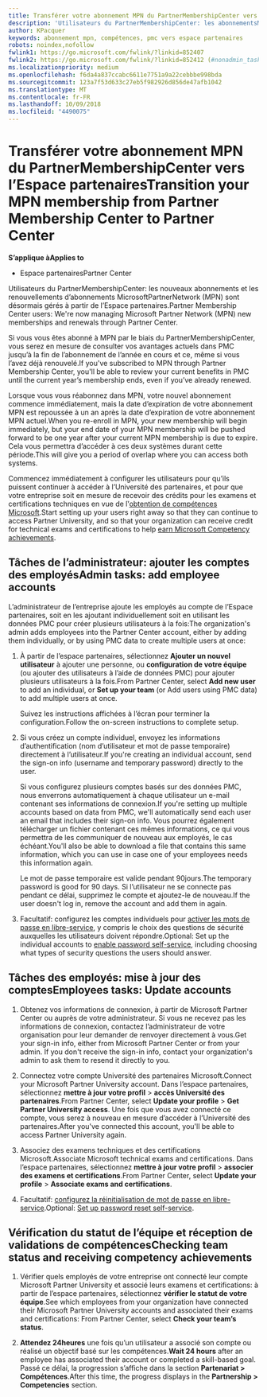 ```yaml
---
title: Transférer votre abonnement MPN du PartnerMembershipCenter vers l’Espace partenaires
description: 'Utilisateurs du PartnerMembershipCenter: les abonnementsMPN sont désormais gérés à partir de l’Espace partenaires. Voici ce que vous devez faire.'
author: KPacquer
keywords: abonnement mpn, compétences, pmc vers espace partenaires
robots: noindex,nofollow
fwlink1: https://go.microsoft.com/fwlink/?linkid=852407
fwlink2: https://go.microsoft.com/fwlink/?linkid=852412 (#nonadmin_tasks)
ms.localizationpriority: medium
ms.openlocfilehash: f6da4a837ccabc6611e7751a9a22cebbbe998bda
ms.sourcegitcommit: 123a7f53d633c27eb5f982926d856de47afb1042
ms.translationtype: MT
ms.contentlocale: fr-FR
ms.lasthandoff: 10/09/2018
ms.locfileid: "4490075"
---
```

# <a name="transition-your-mpn-membership-from-partner-membership-center-to-partner-center"></a><span data-ttu-id="82565-105">Transférer votre abonnement MPN du PartnerMembershipCenter vers l’Espace partenaires</span><span class="sxs-lookup"><span data-stu-id="82565-105">Transition your MPN membership from Partner Membership Center to Partner Center</span></span>

**<span data-ttu-id="82565-106">S’applique à</span><span class="sxs-lookup"><span data-stu-id="82565-106">Applies to</span></span>**
-  <span data-ttu-id="82565-107">Espace partenaires</span><span class="sxs-lookup"><span data-stu-id="82565-107">Partner Center</span></span>

<span data-ttu-id="82565-108">Utilisateurs du PartnerMembershipCenter: les nouveaux abonnements et les renouvellements d’abonnements MicrosoftPartnerNetwork (MPN) sont désormais gérés à partir de l’Espace partenaires.</span><span class="sxs-lookup"><span data-stu-id="82565-108">Partner Membership Center users: We're now managing Microsoft Partner Network (MPN) new memberships and renewals through Partner Center.</span></span>  

<span data-ttu-id="82565-109">Si vous vous êtes abonné à MPN par le biais du PartnerMembershipCenter, vous serez en mesure de consulter vos avantages actuels dans PMC jusqu’à la fin de l’abonnement de l’année en cours et ce, même si vous l’avez déjà renouvelé.</span><span class="sxs-lookup"><span data-stu-id="82565-109">If you've subscribed to MPN through Partner Membership Center, you'll be able to review your current benefits in PMC until the current year’s membership ends, even if you’ve already renewed.</span></span> 

<span data-ttu-id="82565-110">Lorsque vous vous réabonnez dans MPN, votre nouvel abonnement commence immédiatement, mais la date d’expiration de votre abonnement MPN est repoussée à un an après la date d’expiration de votre abonnement MPN actuel.</span><span class="sxs-lookup"><span data-stu-id="82565-110">When you re-enroll in MPN, your new membership will begin immediately, but your end date of your MPN membership will be pushed forward to be one year after your current MPN membership is due to expire.</span></span> <span data-ttu-id="82565-111">Cela vous permettra d’accéder à ces deux systèmes durant cette période.</span><span class="sxs-lookup"><span data-stu-id="82565-111">This will give you a period of overlap where you can access both systems.</span></span>

<span data-ttu-id="82565-112">Commencez immédiatement à configurer les utilisateurs pour qu’ils puissent continuer à accéder à l’Université des partenaires, et pour que votre entreprise soit en mesure de recevoir des crédits pour les examens et certifications techniques en vue de lֹ’[obtention de compétences Microsoft](competencies.md).</span><span class="sxs-lookup"><span data-stu-id="82565-112">Start setting up your users right away so that they can continue to access Partner University, and so that your organization can receive credit for technical exams and certifications to help [earn Microsoft Competency achievements](competencies.md).</span></span> 

## <a name="admin-tasks-add-employee-accounts"></a><span data-ttu-id="82565-113">Tâches de l’administrateur: ajouter les comptes des employés</span><span class="sxs-lookup"><span data-stu-id="82565-113">Admin tasks: add employee accounts</span></span>

<span data-ttu-id="82565-114">L’administrateur de l’entreprise ajoute les employés au compte de l’Espace partenaires, soit en les ajoutant individuellement soit en utilisant les données PMC pour créer plusieurs utilisateurs à la fois:</span><span class="sxs-lookup"><span data-stu-id="82565-114">The organization's admin adds employees into the Partner Center account, either by adding them individually, or by using PMC data to create multiple users at once:</span></span>

1.  <span data-ttu-id="82565-115">À partir de l’espace partenaires, sélectionnez **Ajouter un nouvel utilisateur** à ajouter une personne, ou **configuration de votre équipe** (ou ajouter des utilisateurs à l’aide de données PMC) pour ajouter plusieurs utilisateurs à la fois.</span><span class="sxs-lookup"><span data-stu-id="82565-115">From Partner Center, select **Add new user** to add an individual, or **Set up your team** (or Add users using PMC data) to add multiple users at once.</span></span>
    
    <span data-ttu-id="82565-116">Suivez les instructions affichées à l’écran pour terminer la configuration.</span><span class="sxs-lookup"><span data-stu-id="82565-116">Follow the on-screen instructions to complete setup.</span></span>

2.  <span data-ttu-id="82565-117">Si vous créez un compte individuel, envoyez les informations d’authentification (nom d’utilisateur et mot de passe temporaire) directement à l’utilisateur.</span><span class="sxs-lookup"><span data-stu-id="82565-117">If you're creating an individual account, send the sign-on info (username and temporary password) directly to the user.</span></span>

    <span data-ttu-id="82565-118">Si vous configurez plusieurs comptes basés sur des données PMC, nous enverrons automatiquement à chaque utilisateur un e-mail contenant ses informations de connexion.</span><span class="sxs-lookup"><span data-stu-id="82565-118">If you're setting up multiple accounts based on data from PMC, we'll automatically send each user an email that includes their sign-on info.</span></span> <span data-ttu-id="82565-119">Vous pourrez également télécharger un fichier contenant ces mêmes informations, ce qui vous permettra de les communiquer de nouveau aux employés, le cas échéant.</span><span class="sxs-lookup"><span data-stu-id="82565-119">You'll also be able to download a file that contains this same information, which you can use in case one of your employees needs this information again.</span></span>

    <span data-ttu-id="82565-120">Le mot de passe temporaire est valide pendant 90jours.</span><span class="sxs-lookup"><span data-stu-id="82565-120">The temporary password is good for 90 days.</span></span> <span data-ttu-id="82565-121">Si l’utilisateur ne se connecte pas pendant ce délai, supprimez le compte et ajoutez-le de nouveau.</span><span class="sxs-lookup"><span data-stu-id="82565-121">If the user doesn't log in, remove the account and add them in again.</span></span>

3.  <span data-ttu-id="82565-122">Facultatif: configurez les comptes individuels pour [activer les mots de passe en libre-service](https://docs.microsoft.com/azure/active-directory/active-directory-passwords-getting-started), y compris le choix des questions de sécurité auxquelles les utilisateurs doivent répondre.</span><span class="sxs-lookup"><span data-stu-id="82565-122">Optional: Set up the individual accounts to [enable password self-service](https://docs.microsoft.com/azure/active-directory/active-directory-passwords-getting-started), including choosing what types of security questions the users should answer.</span></span> 

## <a href="" id="nonadmin_tasks"></a> <span data-ttu-id="82565-123">Tâches des employés: mise à jour des comptes</span><span class="sxs-lookup"><span data-stu-id="82565-123">Employees tasks: Update accounts</span></span>

1.  <span data-ttu-id="82565-124">Obtenez vos informations de connexion, à partir de Microsoft Partner Center ou auprès de votre administrateur. Si vous ne recevez pas les informations de connexion, contactez l’administrateur de votre organisation pour leur demander de renvoyer directement à vous.</span><span class="sxs-lookup"><span data-stu-id="82565-124">Get your sign-in info, either from Microsoft Partner Center or from your admin. If you don't receive the sign-in info, contact your organization's admin to ask them to resend it directly to you.</span></span> 

2.  <span data-ttu-id="82565-125">Connectez votre compte Université des partenaires Microsoft.</span><span class="sxs-lookup"><span data-stu-id="82565-125">Connect your Microsoft Partner University account.</span></span> <span data-ttu-id="82565-126">Dans l’espace partenaires, sélectionnez **mettre à jour votre profil** > **accès Université des partenaires**.</span><span class="sxs-lookup"><span data-stu-id="82565-126">From Partner Center, select **Update your profile** > **Get Partner University access**.</span></span>  <span data-ttu-id="82565-127">Une fois que vous avez connecté ce compte, vous serez à nouveau en mesure d’accéder à l’Université des partenaires.</span><span class="sxs-lookup"><span data-stu-id="82565-127">After you've connected this account, you'll be able to access Partner University again.</span></span>

3.  <span data-ttu-id="82565-128">Associez des examens techniques et des certifications Microsoft.</span><span class="sxs-lookup"><span data-stu-id="82565-128">Associate Microsoft technical exams and certifications.</span></span> <span data-ttu-id="82565-129">Dans l’espace partenaires, sélectionnez **mettre à jour votre profil** > **associer des examens et certifications**.</span><span class="sxs-lookup"><span data-stu-id="82565-129">From Partner Center, select **Update your profile** > **Associate exams and certifications**.</span></span> 

4.  <span data-ttu-id="82565-130">Facultatif: [configurez la réinitialisation de mot de passe en libre-service](https://docs.microsoft.com/en-us/azure/active-directory/active-directory-passwords-update-your-own-password).</span><span class="sxs-lookup"><span data-stu-id="82565-130">Optional: [Set up password reset self-service](https://docs.microsoft.com/en-us/azure/active-directory/active-directory-passwords-update-your-own-password).</span></span>

## <a name="checking-team-status-and-receiving-competency-achievements"></a><span data-ttu-id="82565-131">Vérification du statut de l’équipe et réception de validations de compétences</span><span class="sxs-lookup"><span data-stu-id="82565-131">Checking team status and receiving competency achievements</span></span>

1.  <span data-ttu-id="82565-132">Vérifier quels employés de votre entreprise ont connecté leur compte Microsoft Partner University et associé leurs examens et certifications: à partir de l’espace partenaires, sélectionnez **vérifier le statut de votre équipe**.</span><span class="sxs-lookup"><span data-stu-id="82565-132">See which employees from your organization have connected their Microsoft Partner University accounts and associated their exams and certifications: From Partner Center, select **Check your team’s status**.</span></span>

2.  <span data-ttu-id="82565-133">**Attendez 24heures** une fois qu’un utilisateur a associé son compte ou réalisé un objectif basé sur les compétences.</span><span class="sxs-lookup"><span data-stu-id="82565-133">**Wait 24 hours** after an employee has associated their account or completed a skill-based goal.</span></span> <span data-ttu-id="82565-134">Passé ce délai, la progression s’affiche dans la section **Partenariat > Compétences**.</span><span class="sxs-lookup"><span data-stu-id="82565-134">After this time, the progress displays in the  **Partnership > Competencies** section.</span></span>
